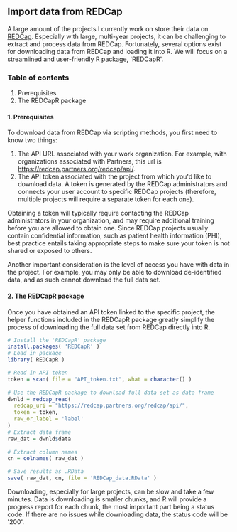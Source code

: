 ## Import data from REDCap

A large amount of the projects I currently work on store their data on [REDCap](https://www.project-redcap.org/). Especially with large, multi-year projects, it can be challenging to extract and process data from REDCap. Fortunately, several options exist for downloading data from REDCap and loading it into R. We will focus on a streamlined and user-friendly R package, 'REDCapR'.

### Table of contents
1. Prerequisites
2. The REDCapR package

#### 1. Prerequisites

To download data from REDCap via scripting methods, you first need to know two things:
1. The API URL associated with your work organization. For example, with organizations associated with Partners, this url is https://redcap.partners.org/redcap/api/.
2. The API token associated with the project from which you'd like to download data. A token is generated by the REDCap administrators and connects your user account to specific REDCap projects (therefore, multiple projects will require a separate token for each one).

Obtaining a token will typically require contacting the REDCap administrators in your organization, and may require additional training before you are allowed to obtain one. Since REDCap projects usually contain confidential information, such as patient health information (PHI), best practice entails taking appropriate steps to make sure your token is not shared or exposed to others.

Another important consideration is the level of access you have with data in the project. For example, you may only be able to download de-identified data, and as such cannot download the full data set.

#### 2. The REDCapR package

Once you have obtained an API token linked to the specific project, the helper functions included in the REDCapR package greatly simplify the process of downloading the full data set from REDCap directly into R.
```R
# Install the 'REDCapR' package
install.packages( 'REDCapR' )
# Load in package
library( REDCapR )

# Read in API token
token = scan( file = "API_token.txt", what = character() )
  
# Use the REDCapR package to download full data set as data frame
dwnld = redcap_read( 
  redcap_uri = "https://redcap.partners.org/redcap/api/", 
  token = token,
  raw_or_label = 'label'
)
# Extract data frame
raw_dat = dwnld$data
  
# Extract column names
cn = colnames( raw_dat )

# Save results as .RData
save( raw_dat, cn, file = 'REDCap_data.RData' )
```

Downloading, especially for large projects, can be slow and take a few minutes. Data is downloading is smaller chunks, and R will provide a progress report for each chunk, the most important part being a status code. If there are no issues while downloading data, the status code will be '200'.

